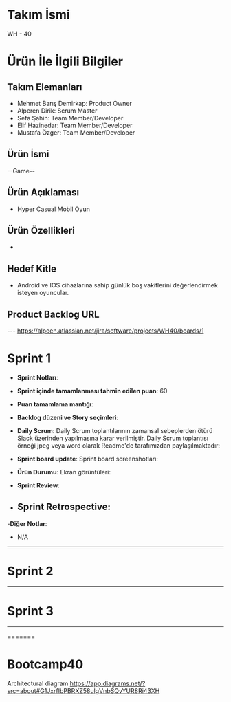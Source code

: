 # **Takım İsmi**

WH - 40 

# Ürün İle İlgili Bilgiler

## Takım Elemanları

- Mehmet Barış Demirkap: Product Owner
- Alperen Dirik: Scrum Master
- Sefa Şahin: Team Member/Developer
- Elif Hazinedar: Team Member/Developer
- Mustafa Özger: Team Member/Developer

## Ürün İsmi

--Game--

## Ürün Açıklaması

- Hyper Casual Mobil Oyun

## Ürün Özellikleri

- 

## Hedef Kitle

- Android ve IOS cihazlarına sahip günlük boş vakitlerini değerlendirmek isteyen oyuncular.


## Product Backlog URL

--- https://alpeen.atlassian.net/jira/software/projects/WH40/boards/1

# Sprint 1

- **Sprint Notları**: 

- **Sprint içinde tamamlanması tahmin edilen puan**: 60

- **Puan tamamlama mantığı**: 

- **Backlog düzeni ve Story seçimleri**: 



- **Daily Scrum**: Daily Scrum toplantılarının zamansal sebeplerden ötürü Slack üzerinden yapılmasına karar verilmiştir. Daily Scrum toplantısı örneği jpeg veya word olarak Readme'de tarafımızdan paylaşılmaktadır: 

- **Sprint board update**: Sprint board screenshotları: 


- **Ürün Durumu**: Ekran görüntüleri:


- **Sprint Review**: 


- **Sprint Retrospective:**
  - 
 

-**Diğer Notlar**:
- N/A

---

# Sprint 2


---

# Sprint 3

---
=======
# Bootcamp40

Architectural diagram https://app.diagrams.net/?src=about#G1JxrfIbPBRXZ58ulgVnbSQvYUR8Ri43XH
